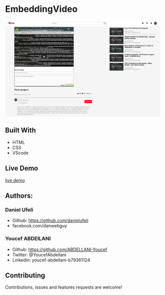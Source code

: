 # EmbeddingVideo

![screen shot of our web page](screenshot.png)
## Built With
- HTML
- CSS
- VScode
## Live Demo
[live demo](https://optimistic-dijkstra-44d6f9.netlify.app/)

## Authors:
### Daniel Ufeli
- Github: https://github.com/danielufeli 
- facebook.com/danwebguy 
### Youcef ABDElLANI
- Github: https://github.com/ABDELLANI-Youcef
- Twitter: @YoucefAbdellani
- Linkedin: youcef-abdellani-b79361124

## Contributing
Contributions, issues and features requests are welcome!   
